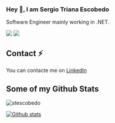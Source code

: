 ### Hey 👋, I am Sergio Triana Escobedo

Software Engineer mainly working in .NET.

[![](https://img.shields.io/badge/-@stescobedo92-%23181717?style=flat-square&logo=github)](https://github.com/stescobedo92)
[![](https://img.shields.io/badge/-Sergio%20Triana%20Escobedo-blue?logo=linkedin&style=flat-square&logoColor=white)](https://www.linkedin.com/in/sergio-triana-escobedo-81a452b9)

## Contact ⚡

You can contacte me on [LinkedIn](https://www.linkedin.com/in/sergio-triana-escobedo-81a452b9)

## Some of my Github Stats
<p align=left> <img src=https://komarev.com/ghpvc/?username=stescobedo92 alt=stescobedo /> </p>

[![Github stats](https://github-readme-stats.vercel.app/api?username=stescobedo92&show_icons=true&include_all_commits=true&theme=algolia)](https://github.com/stescobedo92/github-readme-stats)
